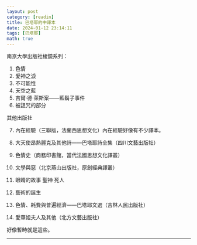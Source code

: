 ```yaml
---
layout: post
category: [readin]
title: 巴塔耶的中譯本
date: 2024-01-12 23:14:11
tags: [巴塔耶]
math: true
---
```



南京大學出版社棱鏡系列：

1. 色情
2. 愛神之淚
3. 不可能性
4. 天空之藍
5. 吉爾·德·萊斯案——藍鬍子事件
6. 被詛咒的部分

其他出版社

7. 內在經驗（三聯版，法蘭西思想文化）內在經驗好像有不少譯本。

8. 大天使昂熱麗克及其他詩——巴塔耶詩全集（四川文藝出版社）

9. 色情史（商務印書館，當代法國思想文化譯叢）

10. 文學與惡（北京燕山出版社，原創經典譯叢）

11. 眼睛的故事 聖神 死人

12. 藝術的誕生

13. 色情、耗費與普遍經濟——巴塔耶文選（吉林人民出版社）

14. 愛華妲夫人及其他（北方文藝出版社）

好像暫時就是這些。





--------




